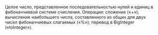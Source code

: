 Целое число, представленное последовательностью нулей и единиц в фибоначчиевой системе счисления. Операции: сложение («+»); вычисление наибольшего числа, составленного из общих для двух чисел фибоначчиевых слагаемых («%»); перевод в BigInteger («toInteger»).
